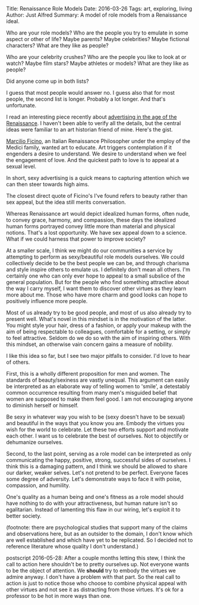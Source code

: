 Title: Renaissance Role Models
Date: 2016-03-26
Tags: art, exploring, living
Author: Just Alfred
Summary: A model of role models from a Renaissance ideal.

Who are your role models? Who are the people you try to emulate in some
aspect or other of life? Maybe parents? Maybe celebrities? Maybe fictional
characters? What are they like as people?

Who are your celebrity crushes? Who are the people you like to look at
or watch? Maybe film stars? Maybe athletes or models? What are they like
as people?

Did anyone come up in both lists?

I guess that most people would answer no. I guess also that for most people,
the second list is longer. Probably a lot longer. And that's unfortunate.

I read an interesting piece recently about [advertising in the age of the
Renaissance](http://www.thebookoflife.org/on-using-sex-to-sell/).
I haven't been able to verify all the details, but the central ideas were
familiar to an art historian friend of mine. Here's the gist.

[Marcilio Ficino](http://plato.stanford.edu/entries/ficino/), an Italian
Renaissance Philosopher under the employ of the Medici family, wanted art to
educate. Art triggers contemplation if it engenders a desire to understand. We
desire to understand when we feel the engagement of love. And the quickest path
to love is to appeal at a sexual level.

In short, sexy advertising is a quick means to capturing attention which we
can then steer towards high aims.

The closest direct quote of Ficino's I've found refers to beauty rather than
sex appeal, but the idea still merits conversation.

Whereas Renaissance art would depict idealized human forms,
often nude, to convey grace, harmony, and compassion, these days the idealized
human forms portrayed convey little more than material and physical notions.
That's a lost opportunity. We have sex appeal down to a science. What if we
could harness that power to improve society?

At a smaller scale, I think we might do our communities a service by
attempting to perform as sexy/beautiful role models ourselves.
We could collectively decide to be the best people
we can be, and through charisma and style inspire others to emulate us. I
definitely don't mean all others. I'm certainly one who can only ever hope
to appeal to a small subslice of the general population. But for the people
who find something attractive about the way I carry myself, I want them to
discover other virtues as they learn more about me. Those who have more charm
and good looks can hope to positively influence more people.

Most of us already try to be good people, and most of us also already try
to present well. What's novel in this mindset is in the motivation of
the latter. You might style your hair, dress of a fashion, or apply your
makeup with the aim of being respectable to colleagues, comfortable for
a setting, or simply to feel attractive. Seldom do we do so with the aim
of inspiring others. With this mindset, an otherwise
vain concern gains a measure of nobility.

I like this idea so far, but I see two major pitfalls to consider. I'd love
to hear of others.

First, this is a wholly different proposition for men and women.
The standards of beauty/sexiness are vastly unequal. This argument can
easily be interpreted as an elaborate way of telling women to 'smile', a
detestably common occurrence resulting from many men's misguided belief
that women are supposed to make them feel good. I am not encouraging anyone
to diminish herself or himself.

Be sexy in whatever way you wish to be (sexy doesn't have to be sexual) and
beautiful in the ways that you know you are.
Embody the virtues you wish for the world to celebrate. Let these two efforts
support and motivate each other. I want us to celebrate the
best of ourselves. Not to objectify or dehumanize ourselves.

Second, to the last point, serving as a role model can be interpreted as only
communicating the happy, positive, strong, successful sides of ourselves.
I think this is a damaging pattern, and I think we should be allowed to share
our darker, weaker selves. Let's not pretend to be perfect. Everyone faces
some degree of adversity. Let's demonstrate ways to face it with poise,
compassion, and humility.

One's quality as a human being and one's fitness as a role model should have
nothing to do with your attractiveness, but human nature isn't so egalitarian.
Instead of lamenting this flaw in our wiring, let's exploit it to better
society.

(footnote: there are psychological studies that support many of the claims
and observations here, but as an outsider to the domain, I don't know which
are well established and which have yet to be replicated. So I decided not
to reference literature whose quality I don't understand.)

postscript 2016-05-28: After a couple months letting this stew, I think the
call to action here shouldn't be to pretty ourselves up. Not everyone wants to
be the object of attention. We **should** try to embody the virtues we admire
anyway. I don't have a problem with that part. So the real call to action is
just to notice those who choose to combine physical appeal with other virtues
and not see it as distracting from those virtues. It's ok for a professor
to be hot in more ways than one.
